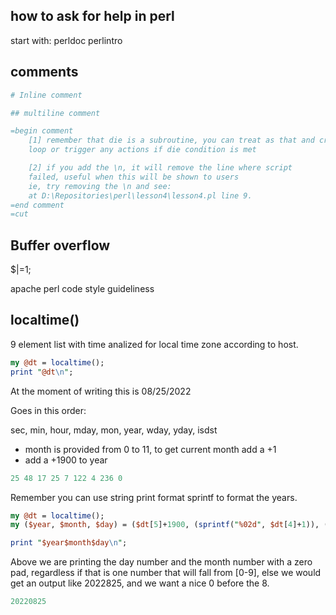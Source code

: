 ## how to ask for help in perl

start with: 
perldoc perlintro


## comments

```perl
# Inline comment

## multiline comment

=begin comment
    [1] remember that die is a subroutine, you can treat as that and create a
    loop or trigger any actions if die condition is met

    [2] if you add the \n, it will remove the line where script
    failed, useful when this will be shown to users
    ie, try removing the \n and see:
    at D:\Repositories\perl\lesson4\lesson4.pl line 9.
=end comment
=cut
```

## Buffer overflow

$|=1;


apache perl code style guideliness


## localtime()

9 element list with time analized for local time zone according to host. 

```perl
my @dt = localtime();
print "@dt\n";
```

At the moment of writing this is 08/25/2022

Goes in this order:

sec, min, hour, mday, mon, year, wday, yday, isdst

- month is provided from 0 to 11, to get current month add a +1
- add a +1900 to year

```perl
25 48 17 25 7 122 4 236 0
```

Remember you can use string print format sprintf to format the years. 

```perl
my @dt = localtime();
my ($year, $month, $day) = ($dt[5]+1900, (sprintf("%02d", $dt[4]+1)), (sprintf("%02d", $dt[3])));

print "$year$month$day\n";
```

Above we are printing the day number and the month number with a zero pad, regardless if that is one number that will fall from [0-9], else we would get an output like 2022825, and we want a nice 0 before the 8.

```perl
20220825
```